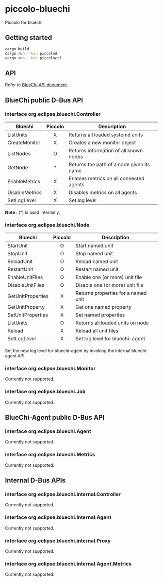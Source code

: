 # piccolo-bluechi
Piccolo for bluechi.

## Getting started
```sh
cargo build
cargo run --bin piccolod
cargo run --bin piccoloctl
```

## API
Refer to [BlueChi API document](https://github.com/eclipse-bluechi/bluechi/blob/main/doc/docs/api/description.md).

## BlueChi public D-Bus API

### interface org.eclipse.bluechi.Controller
| Bluechi        | Piccolo | Description                               |
| -------------- | :-----: | ----------------------------------------- |
| ListUnits      | X       | Returns all loaded systemd units          |
| CreateMonitor  | X       | Creates a new monitor object              |
| ListNodes      | O       | Returns information of all known nodes    |
| GetNode        | *       | Returns the path of a node given its name |
| EnableMetrics  | X       | Enables metrics on all connected agents   |
| DisableMetrics | X       | Disables metrics on all agents            |
| SetLogLevel    | X       | Set log level                             |

**Note** : (*) is used internally.

### interface org.eclipse.bluechi.Node
| Bluechi           | Piccolo | Description                         |
| ----------------- | :-----: | ----------------------------------- |
| StartUnit         | O       | Start named unit                    |
| StopUnit          | O       | Stop named unit                     |
| ReloadUnit        | O       | Reload named unit                   |
| RestartUnit       | O       | Restart named unit                  |
| EnableUnitFiles   | O       | Enable one (or more) unit file      |
| DisableUnitFiles  | O       | Disable one (or more) unit file     |
| GetUnitProperties | X       | Returns properties for a named unit |
| GetUnitProperty   | X       | Get one named property              |
| SetUnitProperties | X       | Set named properties                |
| ListUnits         | O       | Returns all loaded units on node    |
| Reload            | X       | Reload all unit files               |
| SetLogLevel       | X       | Set log level for bluechi-agent     |

Set the new log level for bluechi-agent by invoking the internal bluechi-agent API.

### interface org.eclipse.bluechi.Monitor
Currently not supported.
### interface org.eclipse.bluechi.Job
Currently not supported.

## BlueChi-Agent public D-Bus API
### interface org.eclipse.bluechi.Agent
Currently not supported.
### interface org.eclipse.bluechi.Metrics
Currently not supported.

## Internal D-Bus APIs
### interface org.eclipse.bluechi.internal.Controller
Currently not supported.
### interface org.eclipse.bluechi.internal.Agent
Currently not supported.
### interface org.eclipse.bluechi.internal.Proxy
Currently not supported.
### interface org.eclipse.bluechi.internal.Agent.Metrics
Currently not supported.
